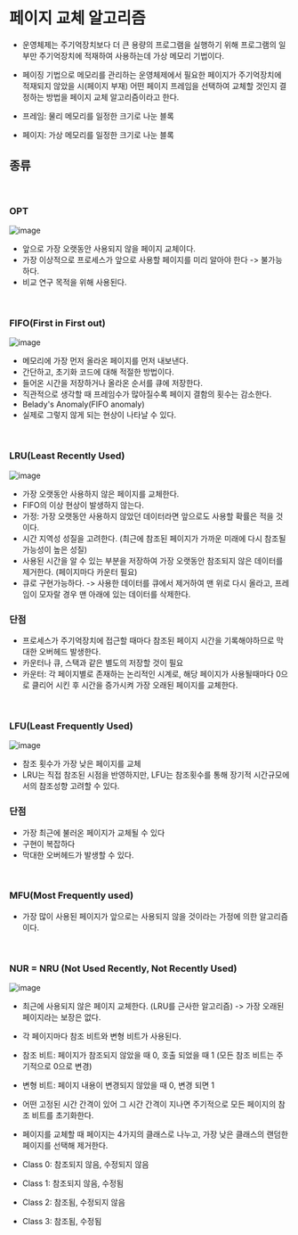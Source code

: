 # 페이지 교체 알고리즘
- 운영체제는 주기억장치보다 더 큰 용량의 프로그램을 실행하기 위해 프로그램의 일부만 주기억장치에 적재하여 사용하는데 가상 메모리 기법이다.
- 페이징 기법으로 메모리를 관리하는 운영체제에서 필요한 페이지가 주기억장치에 적재되지 않았을 시(페이지 부재) 어떤 페이지 프레임을 선택하여 교체할 것인지 결정하는 방법을 페이지 교체 알고리즘이라고 한다.

- 프레임: 물리 메모리를 일정한 크기로 나눈 블록
- 페이지: 가상 메모리를 일정한 크기로 나눈 블록


## 종류
</br>

### OPT

![image](https://user-images.githubusercontent.com/58407737/233841614-4e64d927-d05e-424b-9c04-6f1ac8e2ceae.png) </br>

- 앞으로 가장 오랫동안 사용되지 않을 페이지 교체이다.
- 가장 이상적으로 프로세스가 앞으로 사용할 페이지를 미리 알아야 한다 -> 불가능 하다.
- 비교 연구 목적을 위해 사용된다.

</br>

### FIFO(First in First out)

![image](https://user-images.githubusercontent.com/58407737/233841662-b74f622e-3b96-4130-bc72-c1f543dc3d38.png) </br>

- 메모리에 가장 먼저 올라온 페이지를 먼저 내보낸다.
- 간단하고, 초기화 코드에 대해 적절한 방법이다.
- 들어온 시간을 저장하거나 올라온 순서를 큐에 저장한다.
- 직관적으로 생각할 때 프레임수가 많아질수록 페이지 결함의 횟수는 감소한다.
- Belady's Anomaly(FIFO anomaly)
- 실제로 그렇지 않게 되는 현상이 나타날 수 있다.

</br>

### LRU(Least Recently Used)

![image](https://user-images.githubusercontent.com/58407737/233841752-7b93e0ee-e2e3-4f6d-9632-86a93a881387.png) </br>

- 가장 오랫동안 사용하지 않은 페이지를 교체한다.
- FIFO의 이상 현상이 발생하지 않는다.
- 가정: 가장 오랫동안 사용하지 않았던 데이터라면 앞으로도 사용할 확률은 적을 것이다.
- 시간 지역성 성질을 고려한다. (최근에 참조된 페이지가 가까운 미래에 다시 참조될 가능성이 높은 성질)
- 사용된 시간을 알 수 있는 부분을 저장하여 가장 오랫동안 참조되지 않은 데이터를 제거한다. (페이지마다 카운터 필요)
- 큐로 구현가능하다. -> 사용한 데이터를 큐에서 제거하여 맨 위로 다시 올라고, 프레임이 모자랄 경우 맨 아래에 있는 데이터를 삭제한다.

### 단점
- 프로세스가 주기억장치에 접근할 때마다 참조된 페이지 시간을 기록해야하므로 막대한 오버헤드 발생한다.
- 카운터나 큐, 스택과 같은 별도의 저장할 것이 필요
- 카운터: 각 페이지별로 존재하는 논리적인 시계로, 해당 페이지가 사용될때마다 0으로 클리어 시킨 후 시간을 증가시켜 가장 오래된 페이지를 교체한다.

</br>

### LFU(Least Frequently Used)

![image](https://user-images.githubusercontent.com/58407737/233841955-ee0a465b-25af-4b61-821f-e78666afd432.png) </br>

- 참조 횟수가 가장 낮은 페이지를 교체
- LRU는 직접 참조된 시점을 반영하지만, LFU는 참조횟수를 통해 장기적 시간규모에서의 참조성향 고려할 수 있다.

### 단점
- 가장 최근에 불러온 페이지가 교체될 수 있다
- 구현이 복잡하다
- 막대한 오버헤드가 발생할 수 있다.

</br>

### MFU(Most Frequently used)
- 가장 많이 사용된 페이지가 앞으로는 사용되지 않을 것이라는 가정에 의한 알고리즘이다.

</br>

### NUR = NRU (Not Used Recently, Not Recently Used)

![image](https://user-images.githubusercontent.com/58407737/233842369-4b1cfa93-f635-413c-8a74-fc5b457c3363.png) </br>

- 최근에 사용되지 않은 페이지 교체한다. (LRU를 근사한 알고리즘) -> 가장 오래된 페이지라는 보장은 없다.
- 각 페이지마다 참조 비트와 변형 비트가 사용된다.
- 참조 비트: 페이지가 참조되지 않았을 때 0, 호출 되었을 때 1 (모든 참조 비트는 주기적으로 0으로 변경)
- 변형 비트: 페이지 내용이 변경되지 않았을 때 0, 변경 되면 1

- 어떤 고정된 시간 간격이 있어 그 시간 간격이 지나면 주기적으로 모든 페이지의 참조 비트를 초기화한다.
- 페이지를 교체할 때 페이지는 4가지의 클래스로 나누고, 가장 낮은 클래스의 랜덤한 페이지를 선택해 제거한다.
- Class 0: 참조되지 않음, 수정되지 않음
- Class 1: 참조되지 않음, 수정됨
- Class 2: 참조됨, 수정되지 않음
- Class 3: 참조됨, 수정됨


